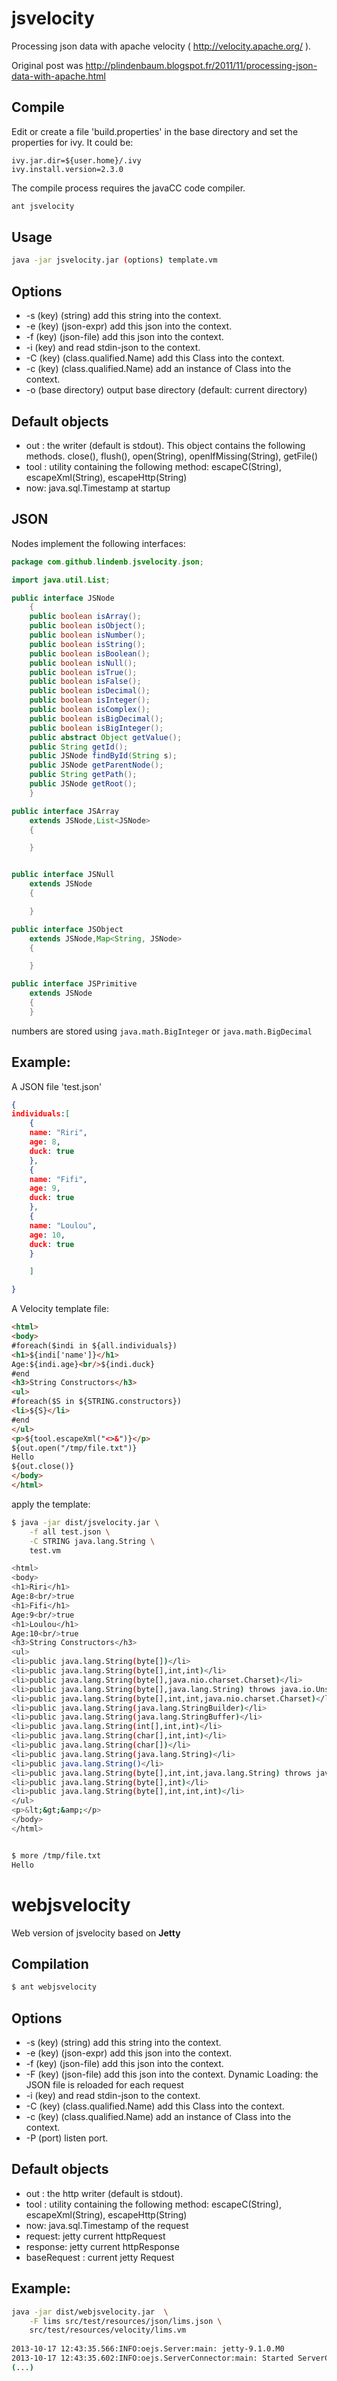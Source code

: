 jsvelocity
==========

Processing json data with apache velocity  ( http://velocity.apache.org/ ).

Original post was http://plindenbaum.blogspot.fr/2011/11/processing-json-data-with-apache.html


Compile
-------
Edit or create a file 'build.properties' in the base directory and set the properties for ivy.
It could be:
```
ivy.jar.dir=${user.home}/.ivy
ivy.install.version=2.3.0
```

The compile process requires the javaCC code compiler.

```bash
ant jsvelocity
```

Usage
-----

```bash
java -jar jsvelocity.jar (options) template.vm
```

Options
-------
* -s (key) (string) add this string into the context.
* -e (key) (json-expr) add this json into the context.
* -f (key) (json-file) add this json into the context.
* -i (key) and read stdin-json to the context.
* -C (key) (class.qualified.Name) add this Class into the context.
* -c (key) (class.qualified.Name) add an instance of Class into the context.
* -o (base directory) output base directory (default: current directory)

Default objects
---------------
* out : the writer (default is stdout). This object contains the following methods. close(), flush(), open(String), openIfMissing(String), getFile()
* tool : utility containing the following method: escapeC(String), escapeXml(String), escapeHttp(String)
* now: java.sql.Timestamp at startup

JSON
---------------
Nodes implement the following interfaces:

```java
package com.github.lindenb.jsvelocity.json;

import java.util.List;

public interface JSNode
	{
	public boolean isArray();
	public boolean isObject();
	public boolean isNumber();
	public boolean isString();
	public boolean isBoolean();
	public boolean isNull();
	public boolean isTrue();
	public boolean isFalse();
	public boolean isDecimal();
	public boolean isInteger();
	public boolean isComplex();
	public boolean isBigDecimal();
	public boolean isBigInteger();
	public abstract Object getValue();
	public String getId();
	public JSNode findById(String s);
	public JSNode getParentNode();
	public String getPath();
	public JSNode getRoot();
	}

public interface JSArray
	extends JSNode,List<JSNode>
	{

	}


public interface JSNull
	extends JSNode
	{

	}

public interface JSObject
	extends JSNode,Map<String, JSNode>
	{

	}

public interface JSPrimitive
	extends JSNode
	{
	}

```
numbers are stored using `java.math.BigInteger` or `java.math.BigDecimal`



Example:
--------
A JSON file 'test.json'
```json
{
individuals:[
	{
	name: "Riri",
	age: 8,
	duck: true
	},
	{
	name: "Fifi",
	age: 9,
	duck: true
	},
	{
	name: "Loulou",
	age: 10,
	duck: true
	}

	]

}

```
A Velocity template file:
```html
<html>
<body>
#foreach($indi in ${all.individuals})
<h1>${indi['name']}</h1>
Age:${indi.age}<br/>${indi.duck}
#end
<h3>String Constructors</h3>
<ul>
#foreach($S in ${STRING.constructors})
<li>${S}</li>
#end
</ul>
<p>${tool.escapeXml("<>&")}</p>
${out.open("/tmp/file.txt")}
Hello
${out.close()}
</body>
</html>
```

apply the template:
```bash
$ java -jar dist/jsvelocity.jar \
	-f all test.json \
	-C STRING java.lang.String \
	test.vm

<html>
<body>
<h1>Riri</h1>
Age:8<br/>true
<h1>Fifi</h1>
Age:9<br/>true
<h1>Loulou</h1>
Age:10<br/>true
<h3>String Constructors</h3>
<ul>
<li>public java.lang.String(byte[])</li>
<li>public java.lang.String(byte[],int,int)</li>
<li>public java.lang.String(byte[],java.nio.charset.Charset)</li>
<li>public java.lang.String(byte[],java.lang.String) throws java.io.UnsupportedEncodingException</li>
<li>public java.lang.String(byte[],int,int,java.nio.charset.Charset)</li>
<li>public java.lang.String(java.lang.StringBuilder)</li>
<li>public java.lang.String(java.lang.StringBuffer)</li>
<li>public java.lang.String(int[],int,int)</li>
<li>public java.lang.String(char[],int,int)</li>
<li>public java.lang.String(char[])</li>
<li>public java.lang.String(java.lang.String)</li>
<li>public java.lang.String()</li>
<li>public java.lang.String(byte[],int,int,java.lang.String) throws java.io.UnsupportedEncodingException</li>
<li>public java.lang.String(byte[],int)</li>
<li>public java.lang.String(byte[],int,int,int)</li>
</ul>
<p>&lt;&gt;&amp;</p>
</body>
</html>


$ more /tmp/file.txt 
Hello


```


webjsvelocity
=============
Web version of jsvelocity based on <b>Jetty</b>


Compilation
-----------

```bash
$ ant webjsvelocity
```


Options
-------
* -s (key) (string) add this string into the context.
* -e (key) (json-expr) add this json into the context.
* -f (key) (json-file) add this json into the context.
* -F (key) (json-file) add this json into the context. Dynamic Loading: the JSON file is reloaded for each request
* -i (key) and read stdin-json to the context.
* -C (key) (class.qualified.Name) add this Class into the context.
* -c (key) (class.qualified.Name) add an instance of Class into the context.
* -P (port) listen port.

Default objects
---------------
* out : the http writer (default is stdout).
* tool : utility containing the following method: escapeC(String), escapeXml(String), escapeHttp(String)
* now: java.sql.Timestamp of the request
* request: jetty current httpRequest
* response: jetty current httpResponse
* baseRequest :  current jetty Request


Example:
--------
```bash
java -jar dist/webjsvelocity.jar  \
	-F lims src/test/resources/json/lims.json \
	src/test/resources/velocity/lims.vm
	
2013-10-17 12:43:35.566:INFO:oejs.Server:main: jetty-9.1.0.M0
2013-10-17 12:43:35.602:INFO:oejs.ServerConnector:main: Started ServerConnector@72dcb6{HTTP/1.1}{0.0.0.0:8080}
(...)

```





